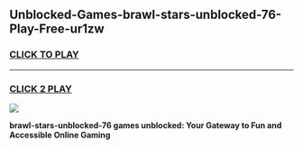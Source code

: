 
## Unblocked-Games-brawl-stars-unblocked-76-Play-Free-ur1zw
<h3>
<a href="https://premium76.site?title=brawl-stars-unblocked-76&ref=18A1">CLICK TO PLAY</a></h3>
<hr>

<h3>
<a href="https://premium76.site?title=brawl-stars-unblocked-76&ref=18A1">CLICK 2 PLAY</a>
  
</h3>

<a href="https://premium76.site?title=brawl-stars-unblocked-76&ref=18A1"><img src="https://clearcache.store/games.png"></a>


**brawl-stars-unblocked-76 games unblocked: Your Gateway to Fun and Accessible Online Gaming**
